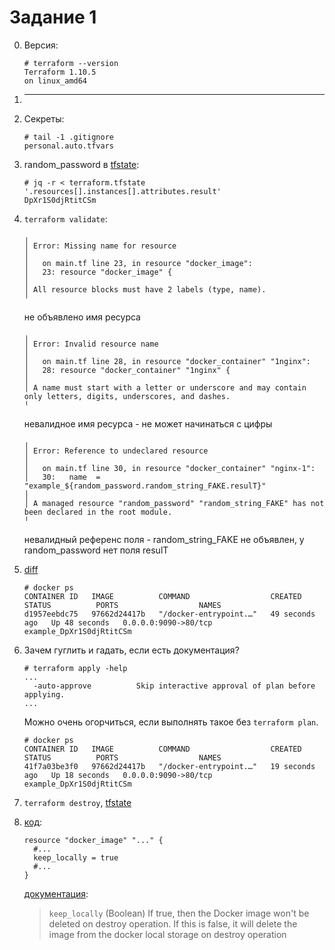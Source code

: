 Задание 1
=========

0. Версия:
   ```
   # terraform --version
   Terraform 1.10.5
   on linux_amd64
   ```
1. ---
2. Секреты:
   ```
   # tail -1 .gitignore
   personal.auto.tfvars
   ```
3. random_password в [tfstate](./terraform.tfstate):
   ```
   # jq -r < terraform.tfstate '.resources[].instances[].attributes.result'
   DpXr1S0djRtitCSm
   ```
4. `terraform validate`:
   ```
   ╷
   │ Error: Missing name for resource
   │
   │   on main.tf line 23, in resource "docker_image":
   │   23: resource "docker_image" {
   │
   │ All resource blocks must have 2 labels (type, name).
   ╵
   ```
   не объявлено имя ресурса

   ```
   ╷
   │ Error: Invalid resource name
   │
   │   on main.tf line 28, in resource "docker_container" "1nginx":
   │   28: resource "docker_container" "1nginx" {
   │
   │ A name must start with a letter or underscore and may contain only letters, digits, underscores, and dashes.
   ╵
   ```
   невалидное имя ресурса - не может начинаться с цифры

   ```
   ╷
   │ Error: Reference to undeclared resource
   │
   │   on main.tf line 30, in resource "docker_container" "nginx-1":
   │   30:   name  = "example_${random_password.random_string_FAKE.resulT}"
   │
   │ A managed resource "random_password" "random_string_FAKE" has not been declared in the root module.
   ╵
   ```
   невалидный референс поля - random_string_FAKE не объявлен, у random_password нет поля resulT

5. [diff](./fix.diff)
   ```
   # docker ps
   CONTAINER ID   IMAGE          COMMAND                  CREATED          STATUS          PORTS                  NAMES
   d1957eebdc75   97662d24417b   "/docker-entrypoint.…"   49 seconds ago   Up 48 seconds   0.0.0.0:9090->80/tcp   example_DpXr1S0djRtitCSm
   ```

6. Зачем гуглить и гадать, если есть документация?
   ```
   # terraform apply -help
   ...
     -auto-approve          Skip interactive approval of plan before applying.
   ...
   ```
   Можно очень огорчиться, если выполнять такое без `terraform plan`.

   ```
   # docker ps
   CONTAINER ID   IMAGE          COMMAND                  CREATED          STATUS          PORTS                  NAMES
   41f7a03be3f0   97662d24417b   "/docker-entrypoint.…"   19 seconds ago   Up 18 seconds   0.0.0.0:9090->80/tcp   example_DpXr1S0djRtitCSm
   ```
7. `terraform destroy`, [tfstate](./terraform-after-destroy.tfstate)
8. [код](https://github.com/netology-code/ter-homeworks/blob/main/01/src/main.tf#L26):
   ```hcl
   resource "docker_image" "..." {
     #...
     keep_locally = true
     #...
   }
   ```
   [документация](https://registry.terraform.io/providers/abh80/docker/latest/docs/resources/image#keep_locally-1):
   > `keep_locally` (Boolean) If true, then the Docker image won't be deleted on destroy operation. If this is false, it will delete the image from the docker local storage on destroy operation
